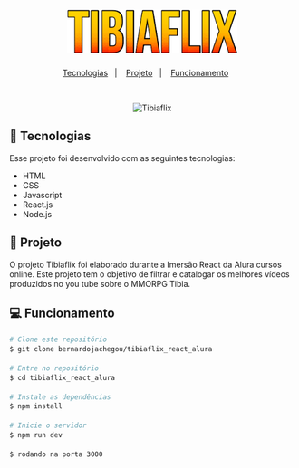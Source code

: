 <h1 align="center">
    <img alt="Tibiaflix" title="Tibiaflix" src="src/assets/img/logo2.png" width="300px" />
</h1>

<p align="center">
  <a href="#iphone-tecnologias">Tecnologias</a>&nbsp;&nbsp;&nbsp;|&nbsp;&nbsp;&nbsp;
  <a href="#book-projeto">Projeto</a>&nbsp;&nbsp;&nbsp;|&nbsp;&nbsp;&nbsp;
  <a href="#computer-funcionamento">Funcionamento</a>&nbsp;&nbsp;&nbsp;&nbsp;&nbsp;&nbsp;
</p>

<br>

<p align="center">
  <img title="Tibiaflix" src="src/assets/img/flixgif.gif" width="600px">
</p>

## :iphone: Tecnologias

Esse projeto foi desenvolvido com as seguintes tecnologias:

<ul>
  <li>HTML</li>
  <li>CSS</li>
  <li>Javascript</li>
  <li>React.js</li> 
  <li>Node.js</li> 
</ul>

## :book: Projeto

O projeto Tibiaflix foi elaborado durante a Imersão React da Alura cursos online. Este projeto tem o objetivo de filtrar e catalogar os melhores vídeos produzidos no you tube sobre o MMORPG Tibia.

## :computer: Funcionamento

```bash
# Clone este repositório
$ git clone bernardojachegou/tibiaflix_react_alura

# Entre no repositório
$ cd tibiaflix_react_alura

# Instale as dependências
$ npm install

# Inicie o servidor
$ npm run dev

$ rodando na porta 3000
```
